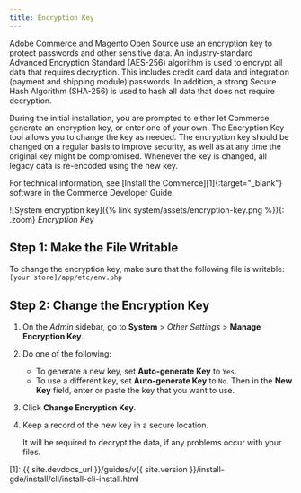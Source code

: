 ```yaml
---
title: Encryption Key
---
```


Adobe Commerce and Magento Open Source use an encryption key to protect passwords and other sensitive data. An industry-standard Advanced Encryption Standard (AES-256) algorithm is used to encrypt all data that requires decryption. This includes credit card data and integration (payment and shipping module) passwords. In addition, a strong Secure Hash Algorithm (SHA-256) is used to hash all data that does not require decryption.

During the initial installation, you are prompted to either let Commerce generate an encryption key, or enter one of your own. The Encryption Key tool allows you to change the key as needed. The encryption key should be changed on a regular basis to improve security, as well as at any time the original key might be compromised. Whenever the key is changed, all legacy data is re-encoded using the new key.

For technical information, see [Install the Commerce][1]{:target="_blank"} software in the Commerce Developer Guide.

![System encryption key]({% link system/assets/encryption-key.png %}){: .zoom}
_Encryption Key_

## Step 1: Make the File Writable

To change the encryption key, make sure that the following file is writable: `[your store]/app/etc/env.php`

## Step 2: Change the Encryption Key

1. On the _Admin_ sidebar, go to **System** > _Other Settings_ > **Manage Encryption Key**.

1. Do one of the following:

    - To generate a new key, set **Auto-generate Key** to `Yes`.
    - To use a different key, set **Auto-generate Key** to `No`. Then in the **New Key** field, enter or paste the key that you want to use.

1. Click **Change Encryption Key**.

1. Keep a record of the new key in a secure location.

   It will be required to decrypt the data, if any problems occur with your files.

[1]: {{ site.devdocs_url }}/guides/v{{ site.version }}/install-gde/install/cli/install-cli-install.html

